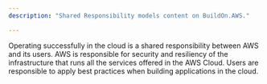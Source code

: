 ```yaml
---
description: "Shared Responsibility models content on BuildOn.AWS."

---
```

Operating successfully in the cloud is a shared responsibility between AWS and its users. AWS is responsible for security and resiliency of the infrastructure that runs all the services offered in the AWS Cloud. Users are responsible to apply best practices when building applications in the cloud.
